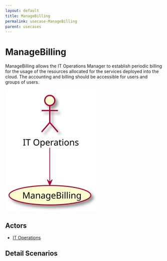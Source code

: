 ```yaml
---
layout: default
title: ManageBilling
permalink: usecase-ManageBilling
parent: usecases
---
```


# ManageBilling

ManageBilling allows the IT Operations Manager to establish periodic billing for the usage of the resources allocated for the services deployed into the cloud. The accounting and billing should be accessible for users and groups of users.

![Activities Diagram](./activities.svg)

## Actors

* [IT Operations](actor-itops)


## Detail Scenarios


  

